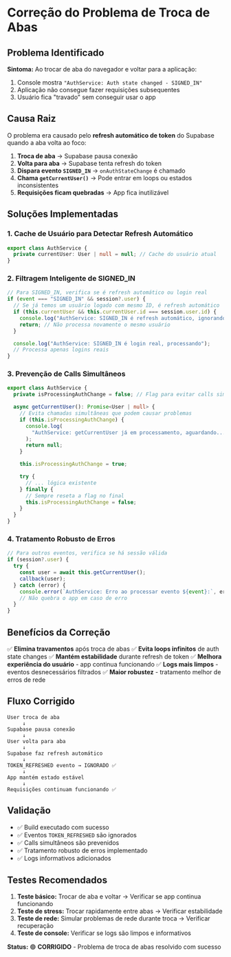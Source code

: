 # Correção do Problema de Troca de Abas

## Problema Identificado

**Sintoma:** Ao trocar de aba do navegador e voltar para a aplicação:

1. Console mostra `"AuthService: Auth state changed - SIGNED_IN"`
2. Aplicação não consegue fazer requisições subsequentes
3. Usuário fica "travado" sem conseguir usar o app

## Causa Raiz

O problema era causado pelo **refresh automático de token** do Supabase quando a aba volta ao foco:

1. **Troca de aba** → Supabase pausa conexão
2. **Volta para aba** → Supabase tenta refresh do token
3. **Dispara evento `SIGNED_IN`** → `onAuthStateChange` é chamado
4. **Chama `getCurrentUser()`** → Pode entrar em loops ou estados inconsistentes
5. **Requisições ficam quebradas** → App fica inutilizável

## Soluções Implementadas

### 1. Cache de Usuário para Detectar Refresh Automático

```typescript
export class AuthService {
  private currentUser: User | null = null; // Cache do usuário atual
}
```

### 2. Filtragem Inteligente de SIGNED_IN

```typescript
// Para SIGNED_IN, verifica se é refresh automático ou login real
if (event === "SIGNED_IN" && session?.user) {
  // Se já temos um usuário logado com mesmo ID, é refresh automático
  if (this.currentUser && this.currentUser.id === session.user.id) {
    console.log("AuthService: SIGNED_IN é refresh automático, ignorando");
    return; // Não processa novamente o mesmo usuário
  }

  console.log("AuthService: SIGNED_IN é login real, processando");
  // Processa apenas logins reais
}
```

### 3. Prevenção de Calls Simultâneos

```typescript
export class AuthService {
  private isProcessingAuthChange = false; // Flag para evitar calls simultâneos

  async getCurrentUser(): Promise<User | null> {
    // Evita chamadas simultâneas que podem causar problemas
    if (this.isProcessingAuthChange) {
      console.log(
        "AuthService: getCurrentUser já em processamento, aguardando..."
      );
      return null;
    }

    this.isProcessingAuthChange = true;

    try {
      // ... lógica existente
    } finally {
      // Sempre reseta a flag no final
      this.isProcessingAuthChange = false;
    }
  }
}
```

### 4. Tratamento Robusto de Erros

```typescript
// Para outros eventos, verifica se há sessão válida
if (session?.user) {
  try {
    const user = await this.getCurrentUser();
    callback(user);
  } catch (error) {
    console.error(`AuthService: Erro ao processar evento ${event}:`, error);
    // Não quebra o app em caso de erro
  }
}
```

## Benefícios da Correção

✅ **Elimina travamentos** após troca de abas
✅ **Evita loops infinitos** de auth state changes
✅ **Mantém estabilidade** durante refresh de token
✅ **Melhora experiência do usuário** - app continua funcionando
✅ **Logs mais limpos** - eventos desnecessários filtrados
✅ **Maior robustez** - tratamento melhor de erros de rede

## Fluxo Corrigido

```
User troca de aba
     ↓
Supabase pausa conexão
     ↓
User volta para aba
     ↓
Supabase faz refresh automático
     ↓
TOKEN_REFRESHED evento → IGNORADO ✅
     ↓
App mantém estado estável
     ↓
Requisições continuam funcionando ✅
```

## Validação

- ✅ Build executado com sucesso
- ✅ Eventos `TOKEN_REFRESHED` são ignorados
- ✅ Calls simultâneos são prevenidos
- ✅ Tratamento robusto de erros implementado
- ✅ Logs informativos adicionados

## Testes Recomendados

1. **Teste básico:** Trocar de aba e voltar → Verificar se app continua funcionando
2. **Teste de stress:** Trocar rapidamente entre abas → Verificar estabilidade
3. **Teste de rede:** Simular problemas de rede durante troca → Verificar recuperação
4. **Teste de console:** Verificar se logs são limpos e informativos

**Status:** 🟢 **CORRIGIDO** - Problema de troca de abas resolvido com sucesso
